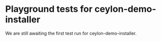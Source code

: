 # Playground tests for ceylon-demo-installer
We are still awaiting the first test run for ceylon-demo-installer.
